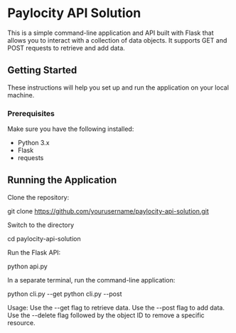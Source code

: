 
# Paylocity API Solution

This is a simple command-line application and API built with Flask that allows you to interact with a collection of data objects. It supports GET and POST requests to retrieve and add data. 

## Getting Started

These instructions will help you set up and run the application on your local machine.

### Prerequisites

Make sure you have the following installed:

- Python 3.x
- Flask
- requests

## Running the Application

Clone the repository:

  git clone https://github.com/yourusername/paylocity-api-solution.git

Switch to the directory

  cd paylocity-api-solution

Run the Flask API:

  python api.py

In a separate terminal, run the command-line application:

python cli.py --get
python cli.py --post


  Usage:
  Use the --get flag to retrieve data.
  Use the --post flag to add data.
  Use the --delete flag followed by the object ID to remove a specific resource.
